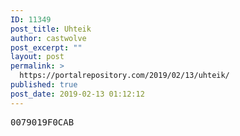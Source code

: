 ```yaml
---
ID: 11349
post_title: Uhteik
author: castwolve
post_excerpt: ""
layout: post
permalink: >
  https://portalrepository.com/2019/02/13/uhteik/
published: true
post_date: 2019-02-13 01:12:12
---
```

<pre>0079019F0CAB</pre>